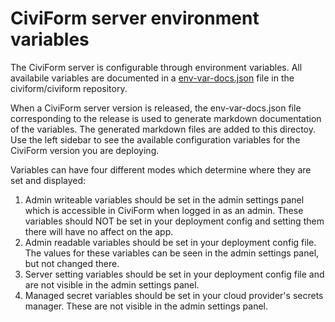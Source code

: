 # CiviForm server environment variables

The CiviForm server is configurable through environment variables. All
availabile variables are documented in a
[env-var-docs.json](https://github.com/civiform/civiform/blob/main/server/conf/env-var-docs.json)
file in the civiform/civiform repository.

When a CiviForm server version is released, the env-var-docs.json file
corresponding to the release is used to generate markdown documentation of the
variables. The generated markdown files are added to this directoy. Use the
left sidebar to see the available configuration variables for the CiviForm
version you are deploying.

Variables can have four different modes which determine where they are set and displayed:
1. Admin writeable variables should be set in the admin settings panel which is accessible in CiviForm when logged in as an admin. These variables should NOT be set in your deployment config and setting them there will have no affect on the app.
2. Admin readable variables should be set in your deployment config file. The values for these variables can be seen in the admin settings panel, but not changed there.
3. Server setting variables should be set in your deployment config file and are not visible in the admin settings panel.
4. Managed secret variables should be set in your cloud provider's secrets manager. These are not visible in the admin settings panel.
